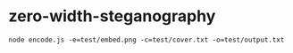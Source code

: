 # zero-width-steganography

```shell
node encode.js -e=test/embed.png -c=test/cover.txt -o=test/output.txt
```
